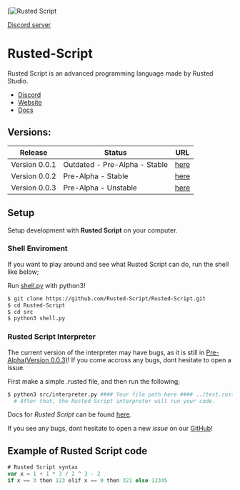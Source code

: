 [![Rusted Script](https://github.com/Rusted-Script/Rusted-Script/blob/master/icon.png)

[Discord server](https://discord.gg/xKv9VKHSr5)

# Rusted-Script
Rusted Script is an advanced programming language made by Rusted Studio. 


- [Discord](https://discord.gg/xKv9VKHSr5)
- [Website](https://rusted-script.github.io/)
- [Docs](https://github.com/Rusted-Script/Rusted-Script/tree/master/docs#docs)

## Versions:
| Release | Status | URL |
| -------- | ------ | ----  
| Version 0.0.1 | Outdated - Pre-Alpha - Stable| [here](https://github.com/Rusted-Script/Rusted-Script/releases/tag/0.0.1(Pre-Alpha)) |
| Version 0.0.2 | Pre-Alpha - Stable | [here](https://github.com/Rusted-Script/Rusted-Script/releases/tag/0.0.2) |
| Version 0.0.3 | Pre-Alpha - Unstable | [here](https://github.com/Rusted-Script/Rusted-Script/releases/tag/0.0.3)

## Setup

Setup development with **Rusted Script** on your computer.

### Shell Enviroment

If you want to play around and see what Rusted Script can do, run the shell like below;

Run [shell.py](https://github.com/Rusted-Script/Rusted-Script/blob/master/src/shell.py) with python3!

```sh
$ git clone https://github.com/Rusted-Script/Rusted-Script.git
$ cd Rusted-Script
$ cd src
$ python3 shell.py
```

### Rusted Script Interpreter

The current version of the interpreter may have bugs, as it is still in [Pre-Alpha(Version 0.0.3)](hhttps://github.com/Rusted-Script/Rusted-Script/releases/tag/0.0.3)! If you come accross any bugs, dont hesitate to open a issue.

First make a simple .rusted file, and then run the following;

```sh
$ python3 src/interpreter.py #### Your file path here #### ../test.rusted
  # After that, the Rusted Script interpreter will run your code.
```

Docs for *Rusted Script* can be found [here](https://github.com/Rusted-Script/Docs).

If you see any bugs, dont hesitate to open a new *issue* on our [GitHub](https://github.com/Rusted-Script/Rusted-Script)!

## Example of Rusted Script code 
```js
# Rusted Script syntax
var x = 1 + 1 * 3 / 2 ^ 3 - 2
if x == 3 then 123 elif x == 0 then 321 else 12345
```
